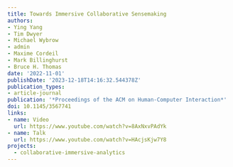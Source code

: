 ```yaml
---
title: Towards Immersive Collaborative Sensemaking
authors:
- Ying Yang
- Tim Dwyer
- Michael Wybrow
- admin
- Maxime Cordeil
- Mark Billinghurst
- Bruce H. Thomas
date: '2022-11-01'
publishDate: '2023-12-18T14:16:32.544378Z'
publication_types:
- article-journal
publication: '*Proceedings of the ACM on Human-Computer Interaction*'
doi: 10.1145/3567741
links:
- name: Video
  url: https://www.youtube.com/watch?v=8AxNxvPAdYk
- name: Talk
  url: https://www.youtube.com/watch?v=HAcjsKjw7Y8
projects:
  - collaborative-immersive-analytics
---
```

